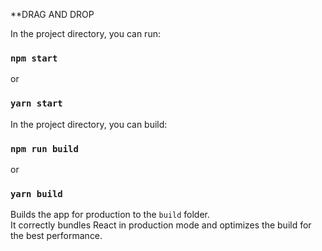 **DRAG AND DROP

In the project directory, you can run:

### `npm start`

or

### `yarn start`

In the project directory, you can build:

### `npm run build`

or

### `yarn build`

Builds the app for production to the `build` folder.\
It correctly bundles React in production mode and optimizes the build for the best performance.

